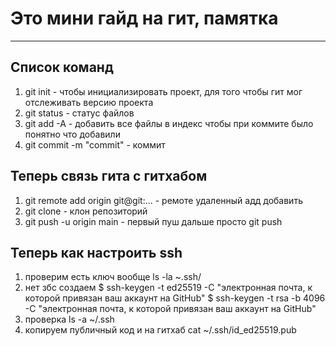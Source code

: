 # Это мини гайд на гит, памятка


-------------
## Список команд
1. git init - чтобы инициализировать проект, для того чтобы гит мог отслеживать версию проекта
2. git status - статус файлов 
3. git add -A - добавить все файлы в индекс чтобы при коммите было понятно что добавили
4. git commit -m "commit" - коммит 

## Теперь связь гита с гитхабом 
1. git remote add origin git@git:... - ремоте удаленный адд добавить 
2. git clone - клон репозиторий 
3. git push -u origin main - первый пуш дальше просто git push

## Теперь как настроить ssh 
1. проверим есть ключ вообще ls -la ~.ssh/
2. нет збс создаем  $ ssh-keygen -t ed25519 -C "электронная почта, к которой привязан ваш аккаунт на GitHub"
   $ ssh-keygen -t rsa -b 4096 -C "электронная почта, к которой привязан ваш аккаунт на GitHub"
3. проверка  ls -a ~/.ssh
4. копируем публичный код и на гитхаб cat ~/.ssh/id_ed25519.pub

